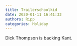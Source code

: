 ```yaml
---
title: Trailerschoolkid
date: 2020-01-11 16:41:33
authors: Ripp
categories: Holiday
---
```


 Dick Thompson is backing Kant.